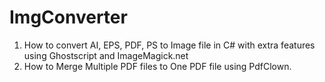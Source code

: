 # ImgConverter
 1. How to convert AI, EPS, PDF, PS to Image file in C# with extra features using Ghostscript and ImageMagick.net
 2. How to Merge Multiple PDF files to One PDF file using PdfClown.
